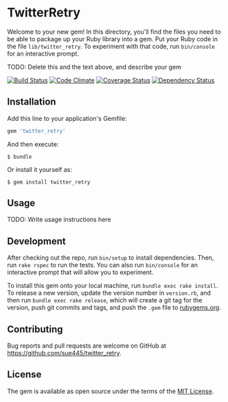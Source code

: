 # TwitterRetry

Welcome to your new gem! In this directory, you'll find the files you need to be able to package up your Ruby library into a gem. Put your Ruby code in the file `lib/twitter_retry`. To experiment with that code, run `bin/console` for an interactive prompt.

TODO: Delete this and the text above, and describe your gem

[![Build Status](https://travis-ci.org/sue445/twitter_retry.svg?branch=master)](https://travis-ci.org/sue445/twitter_retry)
[![Code Climate](https://codeclimate.com/github/sue445/twitter_retry/badges/gpa.svg)](https://codeclimate.com/github/sue445/twitter_retry)
[![Coverage Status](https://coveralls.io/repos/sue445/twitter_retry/badge.svg?branch=master&service=github)](https://coveralls.io/github/sue445/twitter_retry?branch=master)
[![Dependency Status](https://gemnasium.com/sue445/twitter_retry.svg)](https://gemnasium.com/sue445/twitter_retry)

## Installation

Add this line to your application's Gemfile:

```ruby
gem 'twitter_retry'
```

And then execute:

    $ bundle

Or install it yourself as:

    $ gem install twitter_retry

## Usage

TODO: Write usage instructions here

## Development

After checking out the repo, run `bin/setup` to install dependencies. Then, run `rake rspec` to run the tests. You can also run `bin/console` for an interactive prompt that will allow you to experiment.

To install this gem onto your local machine, run `bundle exec rake install`. To release a new version, update the version number in `version.rb`, and then run `bundle exec rake release`, which will create a git tag for the version, push git commits and tags, and push the `.gem` file to [rubygems.org](https://rubygems.org).

## Contributing

Bug reports and pull requests are welcome on GitHub at https://github.com/sue445/twitter_retry.


## License

The gem is available as open source under the terms of the [MIT License](http://opensource.org/licenses/MIT).

